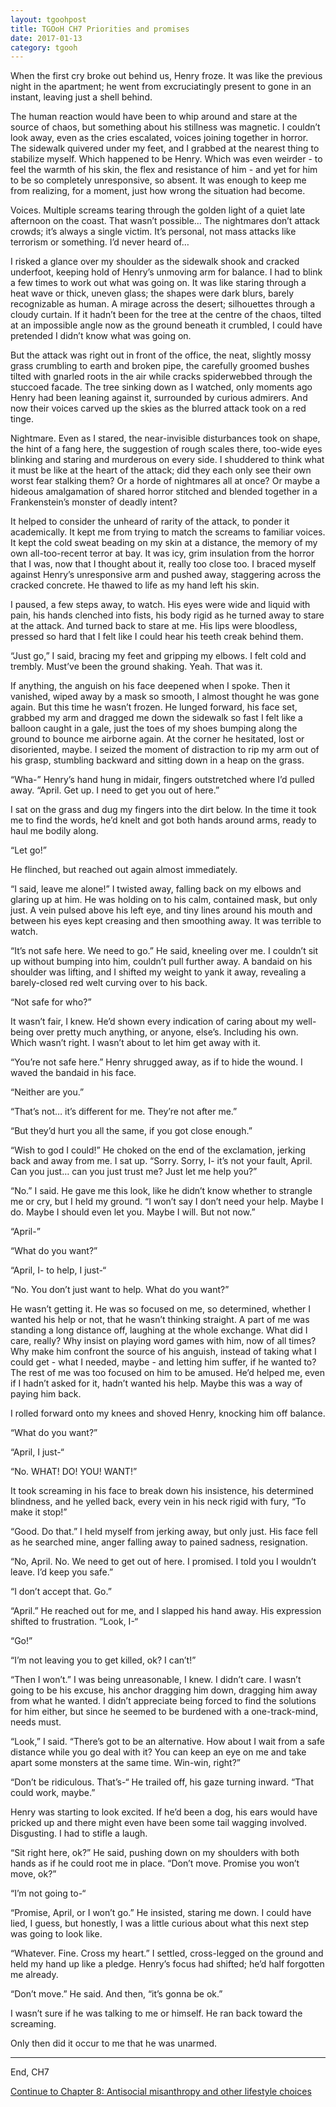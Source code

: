 ```yaml
---
layout: tgoohpost
title: TGOoH CH7 Priorities and promises
date: 2017-01-13
category: tgooh
---
```


When the first cry broke out behind us, Henry froze. It was like the previous night in the apartment; he went from excruciatingly present to gone in an instant, leaving just a shell behind. 

The human reaction would have been to whip around and stare at the source of chaos, but something about his stillness was magnetic. I couldn’t look away, even as the cries escalated, voices joining together in horror. The sidewalk quivered under my feet, and I grabbed at the nearest thing to stabilize myself. Which happened to be Henry. Which was even weirder - to feel the warmth of his skin, the flex and resistance of him - and yet for him to be so completely unresponsive, so absent. It was enough to keep me from realizing, for a moment, just how wrong the situation had become.

Voices. Multiple screams tearing through the golden light of a quiet late afternoon on the coast. That wasn’t possible… The nightmares don’t attack crowds; it’s always a single victim. It’s personal, not mass attacks like terrorism or something. I’d never heard of…

I risked a glance over my shoulder as the sidewalk shook and cracked underfoot, keeping hold of Henry’s unmoving arm for balance. I had to blink a few times to work out what was going on. It was like staring through a heat wave or thick, uneven glass; the shapes were dark blurs, barely recognizable as human. A mirage across the desert; silhouettes through a cloudy curtain. If it hadn’t been for the tree at the centre of the chaos, tilted at an impossible angle now as the ground beneath it crumbled, I could have pretended I didn’t know what was going on.

But the attack was right out in front of the office, the neat, slightly mossy grass crumbling to earth and broken pipe, the carefully groomed bushes tilted with gnarled roots in the air while cracks spiderwebbed through the stuccoed facade. The tree sinking down as I watched, only moments ago Henry had been leaning against it, surrounded by curious admirers. And now their voices carved up the skies as the blurred attack took on a red tinge.

Nightmare. Even as I stared, the near-invisible disturbances took on shape, the hint of a fang here, the suggestion of rough scales there, too-wide eyes blinking and staring and murderous on every side. I shuddered to think what it must be like at the heart of the attack; did they each only see their own worst fear stalking them? Or a horde of nightmares all at once? Or maybe a hideous amalgamation of shared horror stitched and blended together in a Frankenstein’s monster of deadly intent?

It helped to consider the unheard of rarity of the attack, to ponder it academically. It kept me from trying to match the screams to familiar voices. It kept the cold sweat beading on my skin at a distance, the memory of my own all-too-recent terror at bay. It was icy, grim insulation from the horror that I was, now that I thought about it, really too close too. I braced myself against Henry’s unresponsive arm and pushed away, staggering across the cracked concrete. He thawed to life as my hand left his skin.

I paused, a few steps away, to watch. His eyes were wide and liquid with pain, his hands clenched into fists, his body rigid as he turned away to stare at the attack. And turned back to stare at me. His lips were bloodless, pressed so hard that I felt like I could hear his teeth creak behind them. 

“Just go,” I said, bracing my feet and gripping my elbows. I felt cold and trembly. Must’ve been the ground shaking. Yeah. That was it.

If anything, the anguish on his face deepened when I spoke. Then it vanished, wiped away by a mask so smooth, I almost thought he was gone again. But this time he wasn’t frozen. He lunged forward, his face set, grabbed my arm and dragged me down the sidewalk so fast I felt like a balloon caught in a gale, just the toes of my shoes bumping along the ground to bounce me airborne again. At the corner he hesitated, lost or disoriented, maybe. I seized the moment of distraction to rip my arm out of his grasp, stumbling backward and sitting down in a heap on the grass.

“Wha-” Henry’s hand hung in midair, fingers outstretched where I’d pulled away. “April. Get up. I need to get you out of here.”

I sat on the grass and dug my fingers into the dirt below. In the time it took me to find the words, he’d knelt and got both hands around arms, ready to haul me bodily along.

“Let go!”

He flinched, but reached out again almost immediately.

“I said, leave me alone!” I twisted away, falling back on my elbows and glaring up at him. He was holding on to his calm, contained mask, but only just. A vein pulsed above his left eye, and tiny lines around his mouth and between his eyes kept creasing and then smoothing away. It was terrible to watch. 

“It’s not safe here. We need to go.” He said, kneeling over me. I couldn’t sit up without bumping into him, couldn’t pull further away. A bandaid on his shoulder was lifting, and I shifted my weight to yank it away, revealing a barely-closed red welt curving over to his back.

“Not safe for who?” 

It wasn’t fair, I knew. He’d shown every indication of caring about my well-being over pretty much anything, or anyone, else’s. Including his own. Which wasn’t right. I wasn’t about to let him get away with it.

“You’re not safe here.” Henry shrugged away, as if to hide the wound. I waved the bandaid in his face.

“Neither are you.”

“That’s not… it’s different for me. They’re not after me.”

“But they’d hurt you all the same, if you got close enough.”

“Wish to god I could!” He choked on the end of the exclamation, jerking back and away from me. I sat up. “Sorry. Sorry, I- it’s not your fault, April. Can you just… can you just trust me? Just let me help you?”

“No.” I said. He gave me this look, like he didn’t know whether to strangle me or cry, but I held my ground. “I won’t say I don’t need your help. Maybe I do. Maybe I should even let you. Maybe I will. But not now.”

“April-” 

“What do you want?”

“April, I- to help, I just-“

“No. You don’t just want to help. What do you want?”

He wasn’t getting it. He was so focused on me, so determined, whether I wanted his help or not, that he wasn’t thinking straight. A part of me was standing a long distance off, laughing at the whole exchange. What did I care, really? Why insist on playing word games with him, now of all times? Why make him confront the source of his anguish, instead of taking what I could get - what I needed, maybe - and letting him suffer, if he wanted to? The rest of me was too focused on him to be amused. He’d helped me, even if I hadn’t asked for it, hadn’t wanted his help. Maybe this was a way of paying him back.

I rolled forward onto my knees and shoved Henry, knocking him off balance.

“What do you want?”

“April, I just-“

“No. WHAT! DO! YOU! WANT!”

It took screaming in his face to break down his insistence, his determined blindness, and he yelled back, every vein in his neck rigid with fury, “To make it stop!”

“Good. Do that.” I held myself from jerking away, but only just. His face fell as he searched mine, anger falling away to pained sadness, resignation.

“No, April. No. We need to get out of here. I promised. I told you I wouldn’t leave. I’d keep you safe.”

“I don’t accept that. Go.”

“April.” He reached out for me, and I slapped his hand away. His expression shifted to frustration. “Look, I-“

“Go!”

“I’m not leaving you to get killed, ok? I can’t!”

“Then I won’t.” I was being unreasonable, I knew. I didn’t care. I wasn’t going to be his excuse, his anchor dragging him down, dragging him away from what he wanted. I didn’t appreciate being forced to find the solutions for him either, but since he seemed to be burdened with a one-track-mind, needs must.

“Look,” I said. “There’s got to be an alternative. How about I wait from a safe distance while you go deal with it? You can keep an eye on me and take apart some monsters at the same time. Win-win, right?”

“Don’t be ridiculous. That’s-“ He trailed off, his gaze turning inward. “That could work, maybe.”

Henry was starting to look excited. If he’d been a dog, his ears would have pricked up and there might even have been some tail wagging involved. Disgusting. I had to stifle a laugh. 

“Sit right here, ok?” He said, pushing down on my shoulders with both hands as if he could root me in place. “Don’t move. Promise you won’t move, ok?”

“I’m not going to-“

“Promise, April, or I won’t go.” He insisted, staring me down. I could have lied, I guess, but honestly, I was a little curious about what this next step was going to look like. 

“Whatever. Fine. Cross my heart.” I settled, cross-legged on the ground and held my hand up like a pledge. Henry’s focus had shifted; he’d half forgotten me already.

“Don’t move.” He said. And then, “it’s gonna be ok.”

I wasn’t sure if he was talking to me or himself. He ran back toward the screaming.

Only then did it occur to me that he was unarmed.

<hr>

End, CH7

[Continue to Chapter 8: Antisocial misanthropy and other lifestyle choices](http://kaie.space/tgooh/2017/01/20/TGOoH-CH8-Antisocial-misanthropy-and-other-lifestyle-choices.html)
